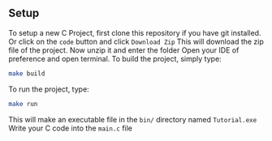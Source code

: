 ## Setup
To setup a new C Project, first clone this repository if you have git installed.
Or click on the `code` button and click `Download Zip`
This will download the zip file of the project. Now unzip it and enter the folder
Open your IDE of preference and open terminal.
To build the project, simply type:
```bash
make build
```
To run the project, type:
```bash
make run
```
This will make an executable file in the `bin/` directory named `Tutorial.exe`
Write your C code into the `main.c` file
